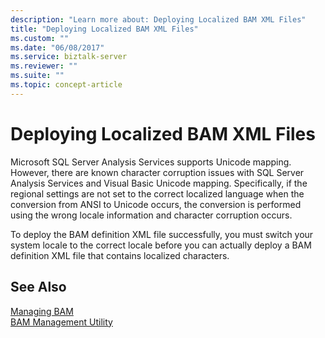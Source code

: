 ```yaml
---
description: "Learn more about: Deploying Localized BAM XML Files"
title: "Deploying Localized BAM XML Files"
ms.custom: ""
ms.date: "06/08/2017"
ms.service: biztalk-server
ms.reviewer: ""
ms.suite: ""
ms.topic: concept-article
---
```

# Deploying Localized BAM XML Files
Microsoft SQL Server Analysis Services supports Unicode mapping. However, there are known character corruption issues with SQL Server Analysis Services and Visual Basic Unicode mapping. Specifically, if the regional settings are not set to the correct localized language when the conversion from ANSI to Unicode occurs, the conversion is performed using the wrong locale information and character corruption occurs.  
  
 To deploy the BAM definition XML file successfully, you must switch your system locale to the correct locale before you can actually deploy a BAM definition XML file that contains localized characters.  
  
## See Also  
 [Managing BAM](../core/managing-bam.md)   
 [BAM Management Utility](../core/bam-management-utility.md)
